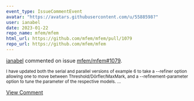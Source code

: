 ```yaml
---
event_type: IssueCommentEvent
avatar: "https://avatars.githubusercontent.com/u/5588598?"
user: ianabel
date: 2023-01-22
repo_name: mfem/mfem
html_url: https://github.com/mfem/mfem/pull/1079
repo_url: https://github.com/mfem/mfem
---
```


<a href='https://github.com/ianabel' target='_blank'>ianabel</a> commented on issue <a href='https://github.com/mfem/mfem/pull/1079' target='_blank'>mfem/mfem#1079</a>.

<small>I have updated both the serial and parallel versions of example 6 to take a --refiner option allowing one to move between Threshold/Dörfler/MaxMark, and a --refinement-parameter option to tune the parameter of the respective models. ...</small>

<a href='https://github.com/mfem/mfem/pull/1079' target='_blank'>View Comment</a>